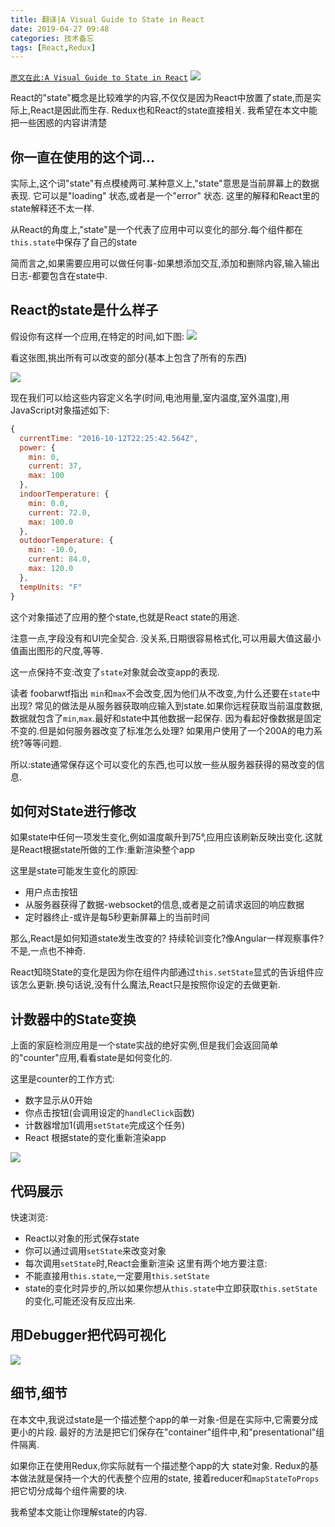```yaml
---
title: 翻译|A Visual Guide to State in React
date: 2019-04-27 09:48
categories: 技术备忘
tags: [React,Redux]
---
```

[`原文在此:A Visual Guide to State in React`](https://daveceddia.com/visual-guide-to-state-in-react/)
![](https://ws3.sinaimg.cn/large/006tNc79gy1g2gyafgel9j30e8074gmh.jpg)

React的"state"概念是比较难学的内容,不仅仅是因为React中放置了state,而是实际上,React是因此而生存. Redux也和React的state直接相关.
我希望在本文中能把一些困惑的内容讲清楚

## 你一直在使用的这个词...
实际上,这个词"state"有点模棱两可.某种意义上,"state"意思是当前屏幕上的数据表现. 它可以是"loading" 状态,或者是一个"error" 状态. 这里的解释和React里的state解释还不太一样.

从React的角度上,"state"是一个代表了应用中可以变化的部分.每个组件都在`this.state`中保存了自己的state

简而言之,如果需要应用可以做任何事-如果想添加交互,添加和删除内容,输入输出日志-都要包含在state中.

## React的state是什么样子

假设你有这样一个应用,在特定的时间,如下图:
![](https://ws2.sinaimg.cn/large/006tNc79gy1g2gyrr31rij307e0bv74f.jpg)

看这张图,挑出所有可以改变的部分(基本上包含了所有的东西)

![](https://ws1.sinaimg.cn/large/006tNc79gy1g2gyszvl6pj307e0bvaa9.jpg)

现在我们可以给这些内容定义名字(时间,电池用量,室内温度,室外温度),用JavaScript对象描述如下:

```javascript
{
  currentTime: "2016-10-12T22:25:42.564Z",
  power: {
    min: 0,
    current: 37,
    max: 100
  },
  indoorTemperature: {
    min: 0.0,
    current: 72.0,
    max: 100.0
  },
  outdoorTemperature: {
    min: -10.0,
    current: 84.0,
    max: 120.0
  },
  tempUnits: "F"
}
```

这个对象描述了应用的整个state,也就是React state的用途.

注意一点,字段没有和UI完全契合. 没关系,日期很容易格式化,可以用最大值这最小值画出图形的尺度,等等.

这一点保持不变:改变了`state`对象就会改变app的表现.

读者 foobarwtf指出 `min`和`max`不会改变,因为他们从不改变,为什么还要在`state`中出现? 常见的做法是从服务器获取响应输入到state.如果你远程获取当前温度数据,数据就包含了`min`,`max`.最好和state中其他数据一起保存. 因为看起好像数据是固定不变的.但是如何服务器改变了标准怎么处理? 如果用户使用了一个200A的电力系统?等等问题.

所以:state通常保存这个可以变化的东西,也可以放一些从服务器获得的易改变的信息.

## 如何对State进行修改

如果state中任何一项发生变化,例如温度飙升到75°,应用应该刷新反映出变化.这就是React根据state所做的工作:重新渲染整个app

这里是state可能发生变化的原因:
-  用户点击按钮
-  从服务器获得了数据-websocket的信息,或者是之前请求返回的响应数据
-  定时器终止-或许是每5秒更新屏幕上的当前时间

那么,React是如何知道state发生改变的? 持续轮训变化?像Angular一样观察事件?不是,一点也不神奇.

React知晓State的变化是因为你在组件内部通过`this.setState`显式的告诉组件应该怎么更新.换句话说,没有什么魔法,React只是按照你设定的去做更新.

## 计数器中的State变换
上面的家庭检测应用是一个state实战的绝好实例,但是我们会返回简单的"counter"应用,看看state是如何变化的.

这里是counter的工作方式:

- 数字显示从0开始
- 你点击按钮(会调用设定的`handleClick`函数)
- 计数器增加1(调用`setState`完成这个任务)
- React 根据state的变化重新渲染app

![](https://ws1.sinaimg.cn/large/006tNc79gy1g2gzjlghtxj30am0kr0uk.jpg)

## 代码展示

快速浏览:
- React以对象的形式保存state
- 你可以通过调用`setState`来改变对象
- 每次调用`setState`时,React会重新渲染
这里有两个地方要注意:
 - 不能直接用`this.state`,一定要用`this.setState`
 - state的变化时异步的,所以如果你想从`this.state`中立即获取`this.setState`的变化,可能还没有反应出来.

## 用Debugger把代码可视化

![](https://ws3.sinaimg.cn/large/006tNc79gy1g2gy7hz8d3g30cg0ugnd8.gif)
## 细节,细节
在本文中,我说过state是一个描述整个app的单一对象-但是在实际中,它需要分成更小的片段. 最好的方法是把它们保存在"container"组件中,和"presentational"组件隔离. 

如果你正在使用Redux,你实际就有一个描述整个app的大 state对象. Redux的基本做法就是保持一个大的代表整个应用的state, 接着reducer和`mapStateToProps`把它切分成每个组件需要的块.

我希望本文能让你理解state的内容.

